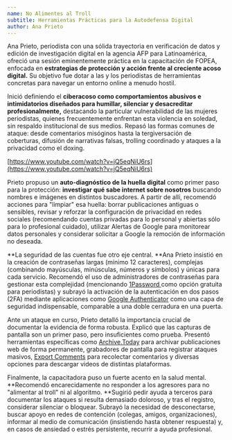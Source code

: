 ```yaml
---
name: No Alimentes al Troll
subtitle: Herramientas Prácticas para la Autodefensa Digital
author: Ana Prieto
---
```


Ana Prieto, periodista con una sólida trayectoria en verificación de datos y edición de investigación digital en la agencia AFP para Latinoamérica, ofreció una sesión eminentemente práctica en la capacitación de FOPEA, enfocada en **estrategias de protección y acción frente al creciente acoso digital.** Su objetivo fue dotar a las y los periodistas de herramientas concretas para navegar un entorno online a menudo hostil.  

Inició definiendo el **ciberacoso como comportamientos abusivos e intimidatorios diseñados para humillar, silenciar y desacreditar profesionalmente,** destacando la particular vulnerabilidad de las mujeres periodistas, quienes frecuentemente enfrentan esta violencia en soledad, sin respaldo institucional de sus medios. Repasó las formas comunes de ataque: desde comentarios misóginos hasta la tergiversación de coberturas, difusión de narrativas falsas, trolling coordinado y ataques a la privacidad como el doxing.  

[https://www.youtube.com/watch?v=jQ5eqNiU6rs](https://www.youtube.com/watch?v=jQ5eqNiU6rs) 

Prieto propuso un **auto-diagnóstico de la huella digital** como primer paso para la protección: **investigar qué sabe internet sobre nosotros** buscando nombres e imágenes en distintos buscadores. A partir de allí, recomendó acciones para "limpiar" esa huella: borrar publicaciones antiguas o sensibles, revisar y reforzar la configuración de privacidad en redes sociales (recomendando cuentas privadas para lo personal y abiertas sólo para lo profesional cuidado), utilizar Alertas de Google para monitorear datos personales y considerar solicitar a Google la remoción de información no deseada.  

**La seguridad de las cuentas fue otro eje central. **Ana Prieto insistió en la creación de contraseñas largas (mínimo 12 caracteres), complejas (combinando mayúsculas, minúsculas, números y símbolos) y únicas para cada servicio. Recomendó el uso de administradores de contraseñas para gestionar esta complejidad (mencionando [1Password ](https://1password.com/es)como opción gratuita para periodistas) y subrayó la activación de la autenticación en dos pasos (2FA) mediante aplicaciones como [Google Authenticator](https://play.google.com/store/apps/details?id=com.google.android.apps.authenticator2&hl=es_AR) como una capa de seguridad indispensable, comparable a una doble cerradura en una puerta.  

Ante un ataque en curso, Prieto detalló la importancia crucial de documentar la evidencia de forma robusta. Explicó que las capturas de pantalla son un primer paso, pero insuficientes como prueba. Presentó herramientas específicas como [Archive.Today](https://archive.is/) para archivar publicaciones web de forma permanente, grabadores de pantalla para registrar ataques masivos, [Export Comments](https://exportcomments.com/) para recolectar comentarios y diversas opciones para descargar videos de distintas plataformas.  

Finalmente, la capacitadora puso un fuerte acento en la salud mental. **Recomendó encarecidamente no responder a los agresores para no "alimentar al troll" ni al algoritmo. **Sugirió pedir ayuda a terceros para documentar los ataques si resulta demasiado doloroso, y tras el registro, considerar silenciar o bloquear. Subrayó la necesidad de desconectarse, buscar apoyo en redes de contención (colegas, amigos, organizaciones), informar al medio de comunicación (insistiendo hasta obtener respuesta) y, en casos de ansiedad o estrés persistente, recurrir a ayuda profesional.  
